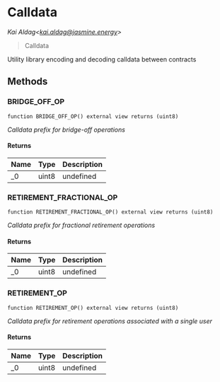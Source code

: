 # Calldata

*Kai Aldag&lt;kai.aldag@jasmine.energy&gt;*

> Calldata

Utility library encoding and decoding calldata between contracts



## Methods

### BRIDGE_OFF_OP

```solidity
function BRIDGE_OFF_OP() external view returns (uint8)
```



*Calldata prefix for bridge-off operations*


#### Returns

| Name | Type | Description |
|---|---|---|
| _0 | uint8 | undefined |

### RETIREMENT_FRACTIONAL_OP

```solidity
function RETIREMENT_FRACTIONAL_OP() external view returns (uint8)
```



*Calldata prefix for fractional retirement operations*


#### Returns

| Name | Type | Description |
|---|---|---|
| _0 | uint8 | undefined |

### RETIREMENT_OP

```solidity
function RETIREMENT_OP() external view returns (uint8)
```



*Calldata prefix for retirement operations associated with a single user*


#### Returns

| Name | Type | Description |
|---|---|---|
| _0 | uint8 | undefined |




